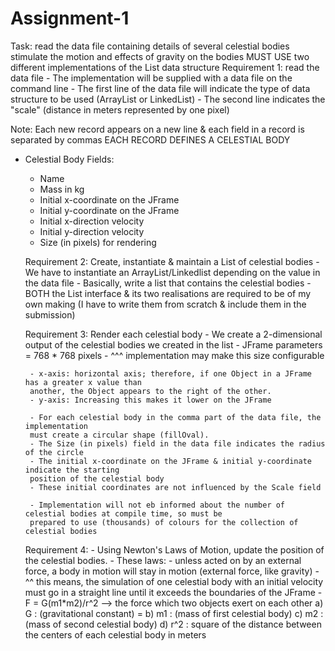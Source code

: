 # Assignment-1

Task: read the data file containing details of several celestial bodies
 stimulate the motion and effects of gravity on the bodies
 MUST USE two different implementations of the List data structure
 Requirement 1: read the data file
    - The implementation will be supplied with a data file on the command line
    - The first line of the data file will indicate the type of
        data structure to be used (ArrayList or LinkedList)
    - The second line indicates the "scale" (distance in meters represented by one pixel)

 Note: Each new record appears on a new line & each field in a record is
 separated by commas
 EACH RECORD DEFINES A CELESTIAL BODY
 - Celestial Body Fields:
    - Name
    - Mass in kg
    - Initial x-coordinate on the JFrame
    - Initial y-coordinate on the JFrame
    - Initial x-direction velocity
    - Initial y-direction velocity
    - Size (in pixels) for rendering

    Requirement 2: Create, instantiate & maintain a List of celestial bodies
        - We have to instantiate an ArrayList/Linkedlist depending on the value in the
        data file
        - Basically, write a list that contains the celestial bodies
        - BOTH the List interface & its two realisations are required to be of my own making
        (I have to write them from scratch & include them in the submission)

    Requirement 3: Render each celestial body
        - We create a 2-dimensional output of the celestial bodies we created in the list
        - JFrame parameters = 768 * 768 pixels
        - ^^^ implementation may make this size configurable

        - x-axis: horizontal axis; therefore, if one Object in a JFrame has a greater x value than
        another, the Object appears to the right of the other.
        - y-axis: Increasing this makes it lower on the JFrame

        - For each celestial body in the comma part of the data file, the implementation
        must create a circular shape (fillOval).
        - The Size (in pixels) field in the data file indicates the radius of the circle
        - The initial x-coordinate on the JFrame & initial y-coordinate indicate the starting
        position of the celestial body
        - These initial coordinates are not influenced by the Scale field

        - Implementation will not eb informed about the number of celestial bodies at compile time, so must be
        prepared to use (thousands) of colours for the collection of celestial bodies

    Requirement 4:
        - Using Newton's Laws of Motion, update the position of the celestial bodies.
        - These laws:
            - unless acted on by an external force, a body in motion will stay in motion
            (external force, like gravity)
            - ^^ this means, the simulation of one celestial body with
            an initial velocity must go in a straight line until it exceeds the boundaries
            of the JFrame
            - F = G(m1*m2)/r^2 --> the force which two objects exert on each other
                a) G : (gravitational constant) =
                b) m1 : (mass of first celestial body)
                c) m2 : (mass of second celestial body)
                d) r^2 : square of the distance between the centers of each celestial body in meters
                
